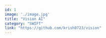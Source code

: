 ```yaml
---
id: 1
image: './image.jpg'
title: "Vision AI"
category: "SWIFT"
link: "https://github.com/krish0723/vision"
---
```

